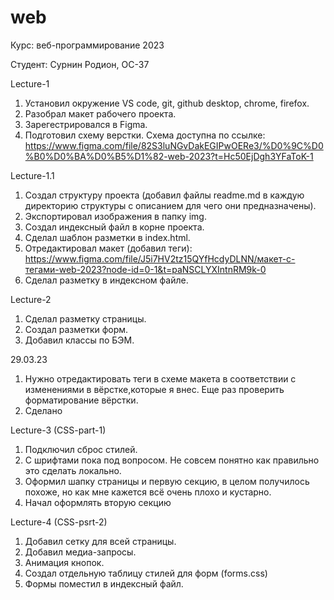 # web
Курс: веб-программирование 2023

Студент: Сурнин Родион, ОС-37

Lecture-1
1. Установил окружение VS code, git, github desktop, chrome, firefox.
2. Разобрал макет рабочего проекта.
3. Зарегестрировался в Figma.
4. Подготовил схему верстки. Схема доступна по ссылке: https://www.figma.com/file/82S3luNGvDakEGIPwOERe3/%D0%9C%D0%B0%D0%BA%D0%B5%D1%82-web-2023?t=Hc50EjDgh3YFaToK-1


Lecture-1.1
1. Создал структуру проекта (добавил файлы readme.md в каждую директорию структуры с описанием для чего они предназначены).
2. Экспортировал изображения в папку img.
3. Создал индексный файл в корне проекта.
4. Сделал шаблон разметки в index.html.
5. Отредактировал макет (добавил теги): https://www.figma.com/file/J5i7HV2tz15QYfHcdyDLNN/макет-с-тегами-web-2023?node-id=0-1&t=paNSCLYXIntnRM9k-0
6. Сделал разметку в индексном файле.

Lecture-2
1. Сделал разметку страницы.
2. Создал разметки форм.
3. Добавил классы по БЭМ.

29.03.23
1. Нужно отредактировать теги в схеме макета в соответствии с изменениями в вёрстке,которые я внес. Еще раз проверить форматирование вёрстки.
2. Сделано

Lecture-3 (CSS-part-1)
1. Подключил сброс стилей.
2. С шрифтами пока под вопросом. Не совсем понятно как правильно это сделать локально.
3. Оформил шапку страницы и первую секцию, в целом получилось похоже, но как мне кажется всё очень плохо и кустарно.
4. Начал оформлять вторую секцию

Lecture-4 (CSS-psrt-2)
1. Добавил сетку для всей страницы.
2. Добавил медиа-запросы.
3. Анимация кнопок.
4. Создал отдельную таблицу стилей для форм (forms.css)
5. Формы поместил в индексный файл.
